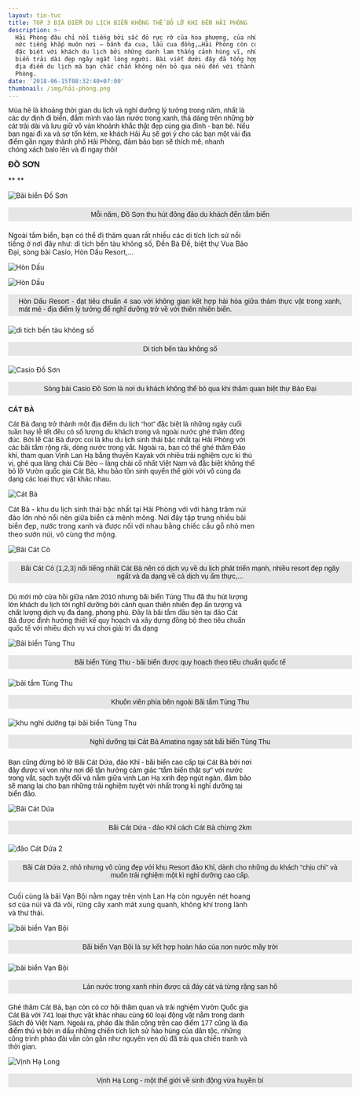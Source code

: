 ```yaml
---
layout: tin-tuc
title: TOP 3 ĐỊA ĐIỂM DU LỊCH BIỂN KHÔNG THỂ BỎ LỠ KHI ĐẾN HẢI PHÒNG
description: >-
  Hải Phòng đâu chỉ nổi tiếng bởi sắc đỏ rực rỡ của hoa phượng, của những món ăn
  nức tiếng khắp muôn nơi – bánh đa cua, lẩu cua đồng,…Hải Phòng còn có sức hút
  đặc biệt với khách du lịch bởi những danh lam thắng cảnh hùng vĩ, những bãi
  biển trải dài đẹp ngây ngất lòng người. Bài viết dưới đây đã tổng hợp lại 5
  địa điểm du lịch mà bạn chắc chắn không nên bỏ qua nếu đến với thành phố Hải
  Phòng.
date: '2018-06-15T08:32:40+07:00'
thumbnail: /img/hải-phòng.png
---
```

<p><span style="font-size:14px;"><span style="font-family:arial,helvetica,sans-serif;">M&ugrave;a h&egrave; l&agrave; khoảng thời gian du lịch v&agrave; nghỉ dưỡng l&yacute; tưởng trong năm, nhất l&agrave; c&aacute;c dự định đi biển, đắm m&igrave;nh v&agrave;o l&agrave;n nước trong xanh, thả d&aacute;ng tr&ecirc;n những bờ c&aacute;t trải d&agrave;i v&agrave; lưu giữ v&ocirc; v&agrave;n khoảnh khắc thật đẹp c&ugrave;ng gia đ&igrave;nh - bạn b&egrave;. Nếu bạn ngại đi xa v&agrave; sợ tốn k&eacute;m, xe kh&aacute;ch Hải &Acirc;u sẽ gợi &yacute; cho c&aacute;c bạn một v&agrave;i địa điểm gần ngay th&agrave;nh phố Hải Ph&ograve;ng, đảm bảo bạn sẽ th&iacute;ch m&ecirc;, nhanh ch&oacute;ng&nbsp;x&aacute;ch balo l&ecirc;n v&agrave; đi ngay th&ocirc;i!</span></span></p>



<p><strong><span style="font-size:16px;"><span style="font-family:arial,helvetica,sans-serif;">ĐỒ SƠN</span></span></strong></p>

**
**

![Bãi biển Đồ Sơn](/img/đồ-sơn.jpg)

<p style="box-sizing: border-box; margin-top: 16px; margin-bottom: 20px; padding: 5px 20px; border: 1px dashed rgb(230, 230, 230); width: 700px; background: none 0px 0px repeat scroll rgb(230, 230, 230); text-align: center;"><span style="font-size:14px;"><span style="font-family:arial,helvetica,sans-serif;">Mỗi năm, Đồ Sơn thu h&uacute;t đ&ocirc;ng đảo du kh&aacute;ch đến tắm biển</span></span></p>

Ngoài tắm biển, bạn có thể đi thăm quan rất nhiều các di tích lịch sử nổi tiếng ở nơi đây như: di tích bến tàu không số, Đền Bà Đế, biệt thự Vua Bảo Đại, sòng bài Casio, Hòn Dấu Resort,…

![Hòn Dấu](/img/hòn-dấu-resort-2.jpg)

![Hòn Dấu](/img/hòn-dấu.jpg)

<p style="box-sizing: border-box; margin-top: 16px; margin-bottom: 20px; padding: 5px 20px; border: 1px dashed rgb(230, 230, 230); width: 700px; background: none 0px 0px repeat scroll rgb(230, 230, 230); text-align: justify;"><span style="font-size:14px;"><span style="font-family:arial,helvetica,sans-serif;">H&ograve;n Dấu Resort - đạt ti&ecirc;u chuẩn 4 sao với kh&ocirc;ng gian kết hợp h&agrave;i h&ograve;a giữa thảm thực vật trong xanh, m&aacute;t mẻ - địa điểm l&yacute; tưởng để nghĩ dưỡng trở về với thi&ecirc;n nhi&ecirc;n biển.</span></span></p>

![di tích bến tàu không số](/img/tàu-không-số.jpg)

<p style="box-sizing: border-box; margin-top: 16px; margin-bottom: 20px; padding: 5px 20px; border: 1px dashed rgb(230, 230, 230); width: 700px; background: none 0px 0px repeat scroll rgb(230, 230, 230); text-align: center;"><span style="font-size:14px;"><span style="font-family:arial,helvetica,sans-serif;">Di t&iacute;ch bến t&agrave;u kh&ocirc;ng số</span></span></p>

![Casio Đồ Sơn](/img/casio-đồ-sơn.jpg)

<p style="box-sizing: border-box; margin-top: 16px; margin-bottom: 20px; padding: 5px 20px; border: 1px dashed rgb(230, 230, 230); width: 700px; background: none 0px 0px repeat scroll rgb(230, 230, 230); text-align: center;"><span style="font-size:14px;"><span style="font-family:arial,helvetica,sans-serif;">S&ograve;ng b&agrave;i Casio Đồ Sơn l&agrave; nơi du kh&aacute;ch kh&ocirc;ng thể bỏ qua khi thăm quan&nbsp;biệt thự&nbsp;Bảo Đại</span></span></p>

<p><font face="arial, helvetica, sans-serif"><b>C&Aacute;T B&Agrave;</b></font></p>



<p><span style="font-size:14px;"><span style="font-family:arial,helvetica,sans-serif;">C&aacute;t B&agrave; đang trở th&agrave;nh một địa điểm du lịch &ldquo;hot&rdquo; đặc biệt l&agrave; những ng&agrave;y cuối tuần hay lễ tết đều c&oacute; số lượng du kh&aacute;ch trong v&agrave; ngo&agrave;i nước gh&eacute; thăm đ&ocirc;ng đ&uacute;c. Bởi lẽ C&aacute;t B&agrave; được coi l&agrave; khu du lịch sinh th&aacute;i bậc nhất tại Hải Ph&ograve;ng với c&aacute;c b&atilde;i tắm rộng r&atilde;i, d&ograve;ng nước trong vắt. Ngo&agrave;i ra, bạn c&oacute; thể gh&eacute; thăm Đảo khỉ, tham quan Vịnh Lan Hạ bằng thuyền Kayak với nhiều trải nghiệm cực k&igrave; th&uacute; vị, gh&eacute; qua l&agrave;ng ch&agrave;i C&aacute;i B&egrave;o &ndash; l&agrave;ng ch&agrave;i cổ nhất Việt Nam v&agrave; đặc biệt kh&ocirc;ng thể bỏ lỡ Vườn quốc gia C&aacute;t B&agrave;, khu bảo tồn sinh quyển thế giới với v&ocirc; c&ugrave;ng đa dạng c&aacute;c loại thực vật kh&aacute;c nhau.</span></span></p>

![Cát Bà](/img/cát-bà.jpg)

Cát Bà - khu du lịch sinh thái bậc nhất tại Hải Phòng với với hàng trăm núi đảo lớn nhỏ nổi nên giữa biển cả mênh mông. Nơi đây tập trung nhiều bãi biển đẹp, nước trong xanh và được nối với nhau bằng chiếc cầu gỗ nhỏ men theo sườn núi, vô cùng thơ mộng. 

![Bãi Cát Cò](/img/bãi-cát-cò.jpg)

<p style="box-sizing: border-box; margin-top: 16px; margin-bottom: 20px; padding: 5px 20px; border: 1px dashed rgb(230, 230, 230); width: 700px; background: none 0px 0px repeat scroll rgb(230, 230, 230); text-align: center;"><span style="font-size:14px;"><span style="font-family:arial,helvetica,sans-serif;">B&atilde;i C&aacute;t C&ograve; (1,2,3) nổi tiếng nhất C&aacute;t B&agrave; n&ecirc;n c&oacute; dịch vụ về du lịch ph&aacute;t triển mạnh, nhiều resort đẹp ng&acirc;y ngất v&agrave; đa dạng về cả dịch vụ ẩm thực,...</span></span></p>

<p><span style="font-family:arial,helvetica,sans-serif;"><span style="color: rgb(17, 17, 17); font-size: 14px;">D&ugrave; mới mở cửa hồi giữa năm 2010 nhưng b&atilde;i biển T&ugrave;ng Thu đ&atilde; thu h&uacute;t lượng lớn kh&aacute;ch du lịch tới nghĩ dưỡng bởi cảnh quan thi&ecirc;n nhi&ecirc;n đẹp ấn tượng v&agrave; chất lượng dịch vụ đa dạng, phong ph&uacute;.&nbsp;</span><span style="color: rgb(34, 34, 34); font-size: 14px; text-align: justify;">Đ&acirc;y l&agrave;&nbsp;b&atilde;i tắm&nbsp;đầu ti&ecirc;n tại&nbsp;đảo C&aacute;t B&agrave;&nbsp;được định hướng thiết kế&nbsp;quy hoạch v&agrave;&nbsp;x&acirc;y dựng đồng bộ&nbsp;theo ti&ecirc;u chuẩn quốc tế&nbsp;với&nbsp;nhiều dịch vụ&nbsp;vui chơi giải tr&iacute; đa dạng</span></span></p>



![Bãi biển Tùng Thu](/img/bãi-tùng-thu.jpg)

<p style="box-sizing: border-box; margin-top: 16px; margin-bottom: 20px; padding: 5px 20px; border: 1px dashed rgb(230, 230, 230); width: 700px; background: none 0px 0px repeat scroll rgb(230, 230, 230); text-align: center;"><span style="font-size:14px;"><span style="font-family:arial,helvetica,sans-serif;">B&atilde;i biển T&ugrave;ng Thu - b&atilde;i biển được quy hoạch theo ti&ecirc;u chuẩn quốc tế</span></span></p>

![bãi tắm Tùng Thu](/img/bt-cong-bai-tam-tung-thu-22.jpg)

<p style="box-sizing: border-box; margin-top: 16px; margin-bottom: 20px; padding: 5px 20px; border: 1px dashed rgb(230, 230, 230); width: 700px; background: none 0px 0px repeat scroll rgb(230, 230, 230); text-align: center;"><span style="font-size:14px;"><span style="font-family:arial,helvetica,sans-serif;">Khu&ocirc;n vi&ecirc;n ph&iacute;a b&ecirc;n ngo&agrave;i B&atilde;i tắm T&ugrave;ng Thu</span></span></p>

![khu nghỉ dưỡng tại bãi biển Tùng Thu](/img/nghĩ-dưỡng-tại-bãi-biển-tùng-thu.jpg)

<p style="box-sizing: border-box; margin-top: 16px; margin-bottom: 20px; padding: 5px 20px; border: 1px dashed rgb(230, 230, 230); width: 700px; background: none 0px 0px repeat scroll rgb(230, 230, 230); text-align: center;"><span style="font-size:14px;"><span style="font-family:arial,helvetica,sans-serif;">Nghỉ dưỡng tại C&aacute;t B&agrave; Amatina ngay s&aacute;t b&atilde;i biển T&ugrave;ng Thu</span></span></p>

<p><span style="font-family:arial,helvetica,sans-serif;"><font color="#111111"><span style="font-size: 14px;">Bạn cũng đừng bỏ lỡ B&atilde;i C&aacute;t Dứa, đảo Khỉ - b&atilde;i biển cao cấp tại C&aacute;t B&agrave; bởi&nbsp;</span></font><span style="color: rgb(17, 17, 17); font-size: 14px;">nơi đ&acirc;y được v&iacute; von như nơi để tận hưởng cảm gi&aacute;c &ldquo;tắm biển thật sự&rdquo; với nước trong vắt, sạch tuyệt đối v&agrave; nằm giữa vịnh Lan Hạ xinh đẹp ng&uacute;t ng&agrave;n, đảm bảo sẽ mang lại cho bạn những trải nghiệm tuyệt vời nhất trong k&igrave; nghỉ dưỡng tại biển đảo.</span></span></p>

![Bãi Cát Dứa](/img/bãi-cát-dứa-đảo-khỉ.jpg)

<p style="box-sizing: border-box; margin-top: 16px; margin-bottom: 20px; padding: 5px 20px; border: 1px dashed rgb(230, 230, 230); width: 700px; background: none 0px 0px repeat scroll rgb(230, 230, 230); text-align: center;"><span style="font-size:14px;"><span style="font-family:arial,helvetica,sans-serif;">B&atilde;i C&aacute;t Dứa - đảo Khỉ c&aacute;ch C&aacute;t B&agrave; chừng 2km</span></span></p>

![đảo Cát Dứa 2](/img/đảo-cát-dứa-2.jpg)

<p style="box-sizing: border-box; margin-top: 16px; margin-bottom: 20px; padding: 5px 20px; border: 1px dashed rgb(230, 230, 230); width: 700px; background: none 0px 0px repeat scroll rgb(230, 230, 230); text-align: center;"><span style="font-size:14px;"><span style="font-family:arial,helvetica,sans-serif;">B&atilde;i C&aacute;t Dứa 2, nhỏ nhưng v&ocirc; c&ugrave;ng đẹp với khu Resort đảo Khỉ, d&agrave;nh cho những du kh&aacute;ch &quot;chịu chi&quot; v&agrave; muốn trải nghiệm một k&igrave; nghỉ dưỡng cao cấp.</span></span></p>

Cuối cùng là bãi Vạn Bội nằm ngay trên vịnh Lan Hạ còn nguyên nét hoang sơ của núi và đá vôi, rừng cây xanh mát xung quanh, không khí trong lành và thư thái.

![bãi biển Vạn Bội](/img/bãi-biển-vạn-bội.jpg)

<p style="box-sizing: border-box; margin-top: 16px; margin-bottom: 20px; padding: 5px 20px; border: 1px dashed rgb(230, 230, 230); width: 700px; background: none 0px 0px repeat scroll rgb(230, 230, 230); text-align: center;"><span style="font-size:14px;"><span style="font-family:arial,helvetica,sans-serif;">B&atilde;i biển Vạn Bội l&agrave; sự kết hợp ho&agrave;n hảo của non nước m&acirc;y trời</span></span></p>

![bãi biển Vạn Bội](/img/bãi-biển-vạn-bội-2.jpg)

<p style="box-sizing: border-box; margin-top: 16px; margin-bottom: 20px; padding: 5px 20px; border: 1px dashed rgb(230, 230, 230); width: 700px; background: none 0px 0px repeat scroll rgb(230, 230, 230); text-align: center;"><span style="font-size:14px;"><span style="font-family:arial,helvetica,sans-serif;">L&agrave;n nước trong xanh nh&igrave;n được cả đ&aacute;y c&aacute;t v&agrave; từng rặng san h&ocirc;</span></span></p>

<p><span style="font-family:arial,helvetica,sans-serif;"><font color="#111111"><span style="font-size: 14px;">Gh&eacute; thăm C&aacute;t B&agrave;, bạn c&ograve;n c&oacute; cơ hội thăm quan v&agrave; trải nghiệm Vườn Quốc gia C&aacute;t B&agrave; với 741 loại thực vật kh&aacute;c nhau c&ugrave;ng 60 loại động vật nằm trong danh S&aacute;ch đỏ Việt Nam. Ngo&agrave;i ra, ph&aacute;o đ&agrave;i thần c&ocirc;ng tr&ecirc;n cao điểm 177 cũng l&agrave; địa điểm th&uacute; vị bởi in dấu những chiến t&iacute;ch lịch sử h&agrave;o h&ugrave;ng của d&acirc;n tộc,&nbsp;</span></font><span style="font-size:14px;"><span style="text-align: justify; background-color: rgb(255, 255, 255);">những c&ocirc;ng tr&igrave;nh ph&aacute;o đ&agrave;i vẫn c&ograve;n gần như nguy&ecirc;n vẹn d&ugrave; đ&atilde; trải qua chiến tranh v&agrave; thời gian.</span></span></span></p>

![Vịnh Hạ Long](/img/vịnh-hạ-long.jpg)

<p style="box-sizing: border-box; margin-top: 16px; margin-bottom: 20px; padding: 5px 20px; border: 1px dashed rgb(230, 230, 230); width: 700px; background: none 0px 0px repeat scroll rgb(230, 230, 230); text-align: center;"><span style="font-size:14px;"><span style="font-family:arial,helvetica,sans-serif;">Vịnh Hạ Long - một thế giới về sinh động vừa huyền b&iacute;</span></span></p>
